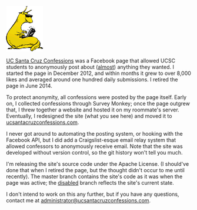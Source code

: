![cyber slug](images/slug.png)

[UC Santa Cruz Confessions](https://www.facebook.com/UCSantaCruzConfessions)
was a Facebook page that allowed UCSC students to anonymously post
about ([almost](rules.html)) anything they wanted. I started the page in
December 2012, and within months it grew to over 8,000 likes and averaged
around one hundred daily submissions. I retired the page in June 2014.

To protect anonymity, all confessions were posted by the page itself. Early
on, I collected confessions through Survey Monkey; once the page outgrew
that, I threw together a website and hosted it on my roommate's server.
Eventually, I redesigned the site (what you see here) and moved it to
[ucsantacruzconfessions.com](http://ucsantacruzconfessions.com).

I never got around to automating the posting system, or hooking with the
Facebook API, but I did add a Craigslist-esque email relay system that
allowed confessors to anonymously receive email. Note that the site was
developed without version control, so the git history won't tell you
much.

I'm releasing the site's source code under the Apache License. (I
should've done that when I retired the page, but the thought didn't
occur to me until recently). The master branch contains the site's code as
it was when the page was active; the [disabled](../disabled) branch
reflects the site's current state.

I don't intend to work on this any further, but if you have any questions,
contact me at administrator@ucsantacruzconfessions.com.
